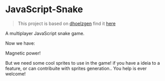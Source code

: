 JavaScript-Snake
================

> This project is based on [dhoelzgen](https://github.com/dhoelzgen) find it [here](https://github.com/dhoelzgen/snake)

A multiplayer JavaScript snake game.

Now we have:

Magnetic power!

But we need some cool sprites to use in the game! 
if you have a ideia to a feature, or can contribuite with sprites generation.. You help is ever welcome!
